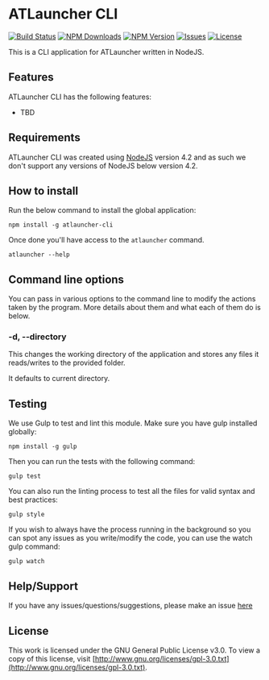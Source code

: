 # ATLauncher CLI
[![Build Status](https://img.shields.io/travis/ATLauncher/ATLauncher-CLI.svg?style=flat-square)](https://travis-ci.org/ATLauncher/ATLauncher-CLI) [![NPM Downloads](https://img.shields.io/npm/dt/atlauncher-cli.svg?style=flat-square)](https://www.npmjs.com/package/atlauncher-cli) [![NPM Version](https://img.shields.io/npm/v/atlauncher-cli.svg?style=flat-square)](https://www.npmjs.com/package/atlauncher-cli) [![Issues](https://img.shields.io/github/issues/ATLauncher/ATLauncher-CLI.svg?style=flat-square)](https://github.com/ATLauncher/ATLauncher-CLI/issues) [![License](https://img.shields.io/badge/license-GPLv3-blue.svg?style=flat-square)](https://raw.githubusercontent.com/ATLauncher/ATLauncher-CLI/master/LICENSE)

This is a CLI application for ATLauncher written in NodeJS.

## Features
ATLauncher CLI has the following features:
- TBD

## Requirements
ATLauncher CLI was created using [NodeJS](https://nodejs.org/) version 4.2 and as such we don't support any versions of NodeJS below version 4.2.

## How to install
Run the below command to install the global application:

```
npm install -g atlauncher-cli
```

Once done you'll have access to the `atlauncher` command.

```
atlauncher --help
```

## Command line options
You can pass in various options to the command line to modify the actions taken by the program. More details about them and what each of them do is below.

### -d, --directory
This changes the working directory of the application and stores any files it reads/writes to the provided folder.

It defaults to current directory.

## Testing
We use Gulp to test and lint this module. Make sure you have gulp installed globally:

```
npm install -g gulp
```

Then you can run the tests with the following command:

```
gulp test
```

You can also run the linting process to test all the files for valid syntax and best practices:

```
gulp style
```

If you wish to always have the process running in the background so you can spot any issues as you write/modify the code, you can use the watch gulp command:

```
gulp watch
```

## Help/Support
If you have any issues/questions/suggestions, please make an issue [here](https://github.com/ATLauncher/ATLauncher-CLI/issues)

## License
This work is licensed under the GNU General Public License v3.0. To view a copy of this license, visit [http://www.gnu.org/licenses/gpl-3.0.txt](http://www.gnu.org/licenses/gpl-3.0.txt).